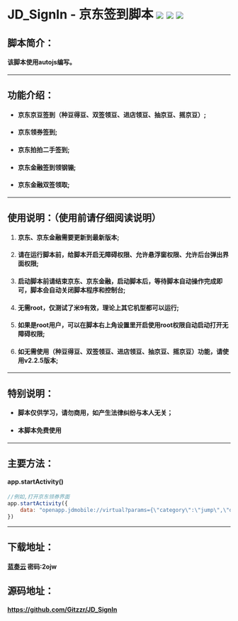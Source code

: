 # JD_SignIn - 京东签到脚本 ![](https://img.shields.io/badge/version-v2.3.0-green) ![](https://img.shields.io/badge/author-zzr-blue) ![](https://img.shields.io/badge/update-20201119-informational)

## 脚本简介：

#### 该脚本使用autojs编写。

------

## 功能介绍：

- #### 京东京豆签到（种豆得豆、双签领豆、进店领豆、抽京豆、摇京豆）;
- #### 京东领券签到;
- #### 京东拍拍二手签到;
- #### 京东金融签到领钢镚;
- #### 京东金融双签领取;
  
------

## 使用说明：（使用前请仔细阅读说明）

1.  #### 京东、京东金融需要更新到最新版本;

2. #### 请在运行脚本前，给脚本开启无障碍权限、允许悬浮窗权限、允许后台弹出界面权限;

3. #### 启动脚本前请结束京东、京东金融，启动脚本后，等待脚本自动操作完成即可，脚本会自动关闭脚本程序和控制台;
   
4. #### 无需root，仅测试了米9有效，理论上其它机型都可以运行;

5. #### 如果是root用户，可以在脚本右上角设置里开启使用root权限自动启动打开无障碍权限;
   
6. #### 如无需使用（种豆得豆、双签领豆、进店领豆、抽京豆、摇京豆）功能，请使用v2.2.5版本;

------

## 特别说明：

- #### 脚本仅供学习，请勿商用，如产生法律纠纷与本人无关；
  
- #### 本脚本免费使用

------

## 主要方法：

#### app.startActivity()

```javascript
//例如,打开京东领券界面
app.startActivity({
	data: "openapp.jdmobile://virtual?params={\"category\":\"jump\",\"des\":\"couponCenter\"}"
})
```

------

## 下载地址：

#### [蓝奏云](https://www.lanzoui.com/b00o0wbtc) 密码:2ojw

## 源码地址：

#### https://github.com/Gitzzr/JD_SignIn

  
